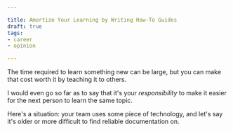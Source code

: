 ```yaml
---

title: Amortize Your Learning by Writing How-To Guides
draft: true
tags:
- career
- opinion

---
```


The time required to learn something new can be large, but you can make that cost worth it by teaching it to others.

I would even go so far as to say that it's your _responsibility_ to make it easier for the next person to learn the same topic.

Here's a situation: your team uses some piece of technology, and let's say it's older or more difficult to find reliable documentation on.
<!--stackedit_data:
eyJoaXN0b3J5IjpbMTYxMTA1NjgyOSwtMTYxODgyNTc4NSwtMT
EwNDY4ODc2N119
-->